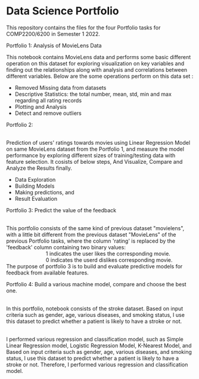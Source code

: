 # Data Science Portfolio

This repository contains the files for the four Portfolio tasks for COMP2200/6200 in Semester 1 2022. 


Portfolio 1: Analysis of MovieLens Data

This notebook contains MovieLens data and performs some basic different operation on this dataset for exploring visualization on key variables and finding out the relationships along with analysis and correlations between different variables. Below are the some operations perform on this data set : 
   * Removed Missing data from datasets
   * Descriptive Statistics:  the total number, mean, std, min and max regarding all rating records
   * Plotting and Analysis
   * Detect and remove outliers


Portfolio 2: 

<br> Prediction of users' ratings towards movies using Linear Regression Model on same MovieLens dataset from the Portfolio 1, and measure the model performance by exploring different sizes of training/testing data with feature selection. It cosists of below steps, And Visualize, Compare and Analyze the Results finally.

* Data Exploration
* Building Models
* Making predictions, and
* Result Evaluation
   

Portfolio 3: Predict the value of the feedback

<br>This portfolio consists of the same kind of previous dataset "movielens", with a little bit different from the previous dataset "MovieLens" of the previous Portfolio tasks, where the column 'rating' is replaced by the 'feedback' column containing two binary values: 
<br>&nbsp;&nbsp;&nbsp;&nbsp;&nbsp;&nbsp;&nbsp;&nbsp;&nbsp;&nbsp;&nbsp;&nbsp;&nbsp;&nbsp;&nbsp;&nbsp;&nbsp;&nbsp;&nbsp;&nbsp;&nbsp;&nbsp;&nbsp;&nbsp;&nbsp;&nbsp;&nbsp;1 indicates the user likes the corresponding movie. 
<br>&nbsp;&nbsp;&nbsp;&nbsp;&nbsp;&nbsp;&nbsp;&nbsp;&nbsp;&nbsp;&nbsp;&nbsp;&nbsp;&nbsp;&nbsp;&nbsp;&nbsp;&nbsp;&nbsp;&nbsp;&nbsp;&nbsp;&nbsp;&nbsp;&nbsp;&nbsp;&nbsp;0 indicates the userd dislikes corresponding movie. 
<br>The purpose of portfolio 3 is to build and evaluate predictive models for feedback from available features.


Portfolio 4: Build a various machine model, compare and choose the best one. 

<br> In this portfolio, notebook consists of the stroke dataset. Based on input criteria such as gender, age, various diseases, and smoking status, I use this dataset to predict whether a patient is likely to have a stroke or not. 

<br> I performed various regression and classification model, such as Simple Linear Regression model, Logistic Regression Model, K-Nearest Model, and Based on input criteria such as gender, age, various diseases, and smoking status, I use this dataset to predict whether a patient is likely to have a stroke or not. Therefore, I performed various regression and classification model. 



